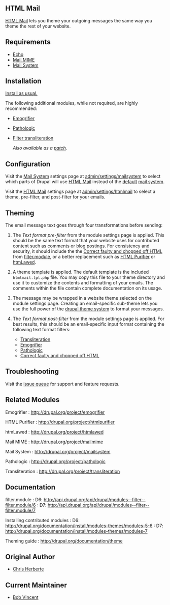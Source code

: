 ## HTML Mail

[HTML Mail](http://drupal.org/project/htmlmail) lets you theme your outgoing
messages the same way you theme the rest of your website.

## Requirements

* [Echo](http://drupal.org/project/echo)
* [Mail MIME](http://drupal.org/project/mailmime)
* [Mail System](http://drupal.org/project/mailsystem)

## Installation

[Install as usual.](http://drupal.org/documentation/install/modules-themes/modules-5-6)

The following additional modules, while not required, are highly recommended:

*   [Emogrifier](http://drupal.org/project/emogrifier)

*   [Pathologic](http://drupal.org/project/pathologic)

*   [Filter transliteration](http://drupal.org/project/filter_transliteration)

    *Also available as a [patch](http://drupal.org/node/1095278#comment-4219530).*

## Configuration

Visit the [Mail System](http://drupal.org/project/mailsystem) settings page at
<u>admin/settings/mailsystem</u> to select which parts of Drupal will use
[HTML Mail](http://drupal.org/project/htmlmail) instead of the
[default](http://api.drupal.org/api/drupal/modules--system--system.mail.inc/class/DefaultMailSystem/7)
[mail system](http://api.drupal.org/api/drupal/includes--mail.inc/function/drupal_mail_system/7).

Visit the [HTML Mail](http://drupal.org/project/htmlmail) settings page at
<u>admin/settings/htmlmail</u> to select a theme, pre-filter, and post-filter
for your emails.

## Theming

The email message text goes through four transformations before sending:

1.  The *Text format pre-filter* from the module settings page is applied.
    This should be the same text format that your website uses for contributed
    content such as comments or blog postings.  For consistency and security,
    it should include the the
    [Correct faulty and chopped off HTML](http://api.drupal.org/api/drupal/modules--filter--filter.module/function/_filter_htmlcorrector/6)
    from [filter.module](http://api.drupal.org/api/drupal/modules--filter--filter.module/6),
    or a better replacement such as
    [HTML Purifier](http://drupal.org/project/htmlpurifier) or
    [htmLawed](http://drupal.org/project/htmlawed).

2.  A theme template is applied. The default template is the included
    `htmlmail.tpl.php` file.  You may copy this file to your theme directory
    and use it to customize the contents and formatting of your emails.  The
    comments within the file contain complete documentation on its usage.

3.  The message may be wrapped in a website theme selected on the module settings
    page.  Creating an email-specific sub-theme lets you use the full power of
    the [drupal theme system](http://drupal.org/documentation/theme) to format
    your messages.

4.  The *Text format post-filter* from the module settings page is applied. For
    best results, this should be an email-specific input format containing the
    following text format filters:

    * [Transliteration](http://drupal.org/project/filter_transliteration)
    * [Emogrifier](http://drupal.org/project/emogrifier)
    * [Pathologic](http://drupal.org/project/pathologic)
    * [Correct faulty and chopped off HTML](http://api.drupal.org/api/drupal/modules--filter--filter.module/function/_filter_htmlcorrector/6)

## Troubleshooting

Visit the [issue queue](http://drupal.org/project/issues/htmlmail) for support
and feature requests.

## Related Modules

Emogrifier
:    http://drupal.org/project/emogrifier

HTML Purifier
:    http://drupal.org/project/htmlpurifier

htmLawed
:    http://drupal.org/project/htmlawed

Mail MIME
:    http://drupal.org/project/mailmime

Mail System
:    http://drupal.org/project/mailsystem

Pathologic
:    http://drupal.org/project/pathologic

Transliteration
:    http://drupal.org/project/transliteration

## Documentation

filter.module
:    D6: http://api.drupal.org/api/drupal/modules--filter--filter.module/6
:    D7: http://api.drupal.org/api/drupal/modules--filter--filter.module/7

Installing contributed modules
:    D6: http://drupal.org/documentation/install/modules-themes/modules-5-6
:    D7: http://drupal.org/documentation/install/modules-themes/modules-7

Theming guide
:    http://drupal.org/documentation/theme

## Original Author

* [Chris Herberte](http://drupal.org/user/1171)

## Current Maintainer

* [Bob Vincent](http://drupal.org/user/36148)
